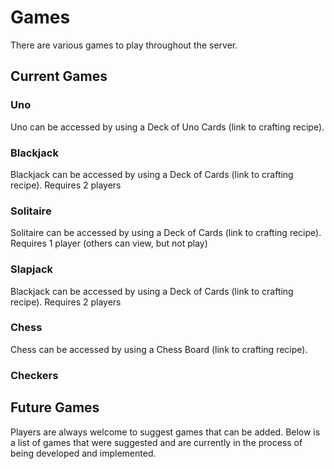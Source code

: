 # Games

There are various games to play throughout the server.

## Current Games
### Uno
Uno can be accessed by using a Deck of Uno Cards (link to crafting recipe).
### Blackjack
Blackjack can be accessed by using a Deck of Cards (link to crafting recipe).
Requires 2 players
### Solitaire
Solitaire can be accessed by using a Deck of Cards (link to crafting recipe).
Requires 1 player (others can view, but not play)
### Slapjack
Blackjack can be accessed by using a Deck of Cards (link to crafting recipe).
Requires 2 players
### Chess
Chess can be accessed by using a Chess Board (link to crafting recipe).
### Checkers
## Future Games
Players are always welcome to suggest games that can be added. Below is a list of games that were suggested and are currently in the process of being developed and implemented.